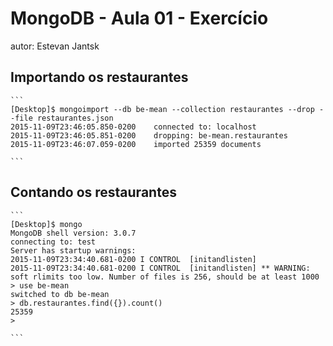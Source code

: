 # MongoDB - Aula 01 - Exercício
autor: Estevan Jantsk

## Importando os restaurantes

    ```
    [Desktop]$ mongoimport --db be-mean --collection restaurantes --drop --file restaurantes.json
    2015-11-09T23:46:05.850-0200	connected to: localhost
    2015-11-09T23:46:05.851-0200	dropping: be-mean.restaurantes
    2015-11-09T23:46:07.059-0200	imported 25359 documents

    ```

## Contando os restaurantes

    ```
    [Desktop]$ mongo
    MongoDB shell version: 3.0.7
    connecting to: test
    Server has startup warnings:
    2015-11-09T23:34:40.681-0200 I CONTROL  [initandlisten]
    2015-11-09T23:34:40.681-0200 I CONTROL  [initandlisten] ** WARNING: soft rlimits too low. Number of files is 256, should be at least 1000
    > use be-mean
    switched to db be-mean
    > db.restaurantes.find({}).count()
    25359
    >

    ```
